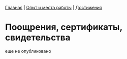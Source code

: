 [Главная](README.md) | [Опыт и места работы](experience.md) | [Достижения](progress.md)

# Поощрения, сертификаты, свидетельства

еще не опубликовано
